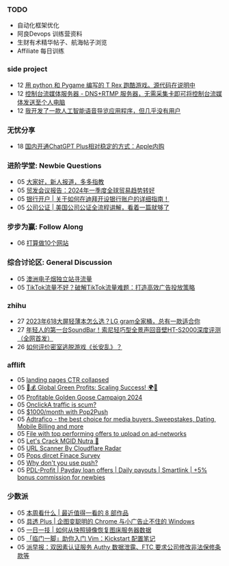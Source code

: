 ### TODO
-  自动化框架优化
-  阿良Devops 训练营资料
-  生财有术精华帖子、航海帖子浏览
-  Affiliate 每日训练

### side project
<!-- sideproject:START -->
-  12 [用 python 和 Pygame 编写的 T Rex 跑酷游戏。源代码在说明中](https://www.youtube.com/watch?v=pZySIXSelCA)
-  12 [控制台流媒体服务器 - DNS+RTMP 服务器，无需采集卡即可将控制台流媒体发送至个人电脑](https://github.com/Aioros/console-streaming-server)
-  12 [我开发了一款人工智能语音导览应用程序，但几乎没有用户](https://www.reddit.com/r/SideProject/comments/18gpp0e/ive_built_an_ai_audio_tour_app_but_have_almost_no/)<!-- sideproject:END -->


### 无忧分享
<!-- ruyo:START -->
-  18 [国内开通ChatGPT Plus相对稳定的方式：Apple内购](https://51.ruyo.net/18681.html)<!-- ruyo:END -->

### 进阶学堂: Newbie Questions
<!-- advertcn1:START -->
-  05 [大家好，新人报道，多多指教](https://www.advertcn.com/thread-115601-1-1.html)
-  05 [贸发会议报告：2024年一季度全球贸易趋势转好](https://www.advertcn.com/thread-115598-1-1.html)
-  05 [银行开户 | 关于如何在迪拜开设银行账户的详细指南！](https://www.advertcn.com/thread-115597-1-1.html)
-  05 [公司公证 | 美国公司公证全流程讲解，看着一篇就够了](https://www.advertcn.com/thread-115596-1-1.html)<!-- advertcn1:END -->

### 步步为赢: Follow Along
<!-- advertcn2:START -->
-  06 [打算做10个网站](https://www.advertcn.com/thread-115247-1-1.html)<!-- advertcn2:END -->

### 综合讨论区: General Discussion
<!-- advertcn3:START -->
-  05 [澳洲电子烟独立站寻流量](https://www.advertcn.com/thread-115605-1-1.html)
-  05 [TikTok流量不好？破解TikTok流量难题：打造高效广告投放策略](https://www.advertcn.com/thread-115599-1-1.html)<!-- advertcn3:END -->


### zhihu
<!-- zhihu:START -->
-  27 [2023年618大屏轻薄本怎么选？LG gram全家桶，总有一款适合你](http://zhuanlan.zhihu.com/p/632641888?utm_campaign=rss&utm_medium=rss&utm_source=rss&utm_content=title)
-  27 [年轻人的第一台SoundBar！索尼轻巧型全景声回音壁HT-S2000深度评测（全网首发）](http://zhuanlan.zhihu.com/p/630990296?utm_campaign=rss&utm_medium=rss&utm_source=rss&utm_content=title)
-  26 [如何评价密室逃脱游戏《长安乱》？](http://www.zhihu.com/question/563950552/answer/3045961312?utm_campaign=rss&utm_medium=rss&utm_source=rss&utm_content=title)<!-- zhihu:END -->

### afflift
<!-- afflift:START -->
-  05 [landing pages CTR collapsed](https://afflift.com/f/threads/landing-pages-ctr-collapsed.13407/)
-  05 [🌿💰 Global Green Profits: Scaling Success! 🌍🚀](https://afflift.com/f/threads/%F0%9F%8C%BF%F0%9F%92%B0-global-green-profits-scaling-success-%F0%9F%8C%8D%F0%9F%9A%80.13167/)
-  05 [Profitable Golden Goose Campaign 2024](https://afflift.com/f/threads/profitable-golden-goose-campaign-2024.13405/)
-  05 [OnclickA traffic is scum?](https://afflift.com/f/threads/onclicka-traffic-is-scum.13404/)
-  05 [$1000/month with Pop2Push](https://afflift.com/f/threads/1000-month-with-pop2push.13275/)
-  05 [Adtrafico - the best choice for media buyers. Sweepstakes, Dating, Mobile Billing and more](https://afflift.com/f/threads/adtrafico-the-best-choice-for-media-buyers-sweepstakes-dating-mobile-billing-and-more.4312/)
-  05 [File with top performing offers to upload on ad-networks](https://afflift.com/f/threads/file-with-top-performing-offers-to-upload-on-ad-networks.13397/)
-  05 [Let&#39;s Crack MGID Nutra 🚀](https://afflift.com/f/threads/lets-crack-mgid-nutra-%F0%9F%9A%80.12967/)
-  05 [URL Scanner By Cloudflare Radar](https://afflift.com/f/threads/url-scanner-by-cloudflare-radar.13375/)
-  05 [Pops dircet Finace Survey](https://afflift.com/f/threads/pops-dircet-finace-survey.12765/)
-  05 [Why don&#39;t you use push?](https://afflift.com/f/threads/why-dont-you-use-push.13406/)
-  05 [PDL-Profit | Payday loan offers | Daily payouts | Smartlink | +5% bonus commission for newbies](https://afflift.com/f/threads/pdl-profit-payday-loan-offers-daily-payouts-smartlink-5-bonus-commission-for-newbies.13326/)<!-- afflift:END -->

### 少数派
<!-- sspai:START -->
-  05 [本周看什么 | 最近值得一看的 8 部作品](https://sspai.com/post/90243)
-  05 [具透 Plus | 企图变聪明的 Chrome 与小广告止不住的 Windows](https://sspai.com/prime/story/inside-release-notes-240705)
-  05 [一日一技 | 如何从快照镜像恢复图床服务器数据](https://sspai.com/post/90154)
-  05 [「临门一脚」助你入门 Vim：Kickstart 配置笔记](https://sspai.com/post/90115)
-  05 [派早报：双因素认证服务 Authy 数据泄露、FTC 要求公司修改非法保修条款等](https://sspai.com/post/90218)<!-- sspai:END -->
